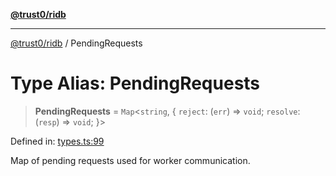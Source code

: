[**@trust0/ridb**](../README.md)

***

[@trust0/ridb](../README.md) / PendingRequests

# Type Alias: PendingRequests

> **PendingRequests** = `Map`\<`string`, \{ `reject`: (`err`) => `void`; `resolve`: (`resp`) => `void`; \}\>

Defined in: [types.ts:99](https://github.com/trust0-project/RIDB/blob/bfbcdff679d779d52c7a966a438ed7a388ecb082/packages/ridb/src/types.ts#L99)

Map of pending requests used for worker communication.
